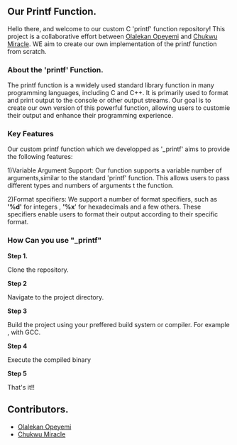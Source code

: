 ## **Our Printf Function.**

Hello there, and welcome to our custom C 'printf' function repository! This project is a collaborative effort between [Olalekan Opeyemi](https://github.com/Olalekan-opeyemi) and  [Chukwu Miracle](https://github.com/username). WE aim to create our own implementation of the printf function from scratch.


### **About the 'printf' Function.**

The printf function is a wwidely used standard library function in many programming languages, including C and C++. It is primarily used to format and print output to the console or other output streams. Our goal is to create our own version of this powerful function, allowing users to customie their output and enhance their programming experience.

### **Key Features**

Our custom printf function which we developped as '\_printf' aims to provide the following features:

1)Variable Argument Support: Our function supports a variable number of arguments,similar to the standard 'printf' function. This allows users to pass different types and numbers of arguments t the function.

2)Format specifiers: We support a number of format specifiers, such as **'%d'** for integers , **'%x**' for hexadecimals and a few others. These specifiers enable users to format their output according to their specific format.


### **How Can you use "_printf"**

**Step 1.**

Clone the repository.

**Step 2**

Navigate to the project directory.

**Step 3**

Build the project using your preffered build system or compiler. For example , with GCC.

**Step 4**

Execute the compiled binary

**Step 5**

That's it!!


## **Contributors.**

 - [Olalekan Opeyemi](https://github.com/Olalekan-opeyemi)
 - [Chukwu Miracle](https://github.com/username)


